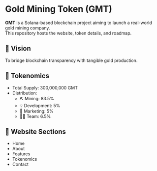 # Gold Mining Token (GMT)

**GMT** is a Solana-based blockchain project aiming to launch a real-world gold mining company.  
This repository hosts the website, token details, and roadmap.

## 🌟 Vision
To bridge blockchain transparency with tangible gold production.

## 📜 Tokenomics
- Total Supply: 300,000,000 GMT
- Distribution:
  - ⛏️ Mining: 83.5%
  - 💡 Development: 5%
  - 📣 Marketing: 5%
  - 🧑‍💼 Team: 6.5%

## 📍 Website Sections
- Home
- About
- Features
- Tokenomics
- Contact
